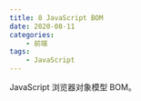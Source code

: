 ```yaml
---
title: 8 JavaScript BOM
date: 2020-08-11
categories:
    - 前端
tags:
	- JavaScript
---
```

JavaScript 浏览器对象模型 BOM。
<!-- more -->